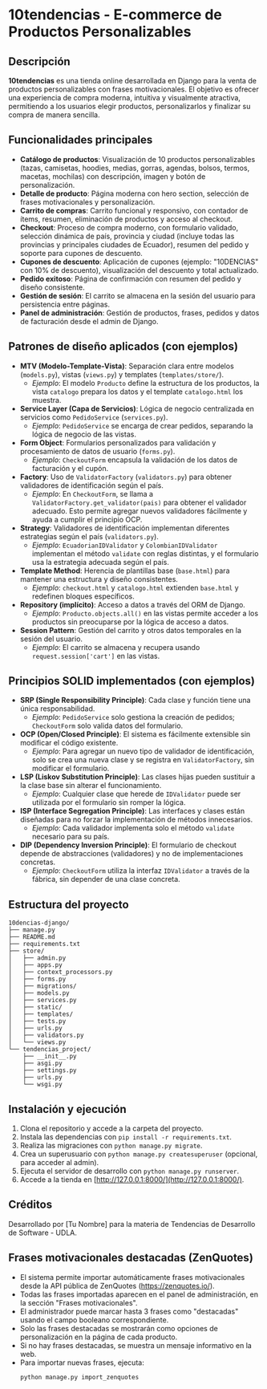 # 10tendencias - E-commerce de Productos Personalizables

## Descripción

**10tendencias** es una tienda online desarrollada en Django para la venta de productos personalizables con frases motivacionales. El objetivo es ofrecer una experiencia de compra moderna, intuitiva y visualmente atractiva, permitiendo a los usuarios elegir productos, personalizarlos y finalizar su compra de manera sencilla.

## Funcionalidades principales

- **Catálogo de productos**: Visualización de 10 productos personalizables (tazas, camisetas, hoodies, medias, gorras, agendas, bolsos, termos, macetas, mochilas) con descripción, imagen y botón de personalización.
- **Detalle de producto**: Página moderna con hero section, selección de frases motivacionales y personalización.
- **Carrito de compras**: Carrito funcional y responsivo, con contador de ítems, resumen, eliminación de productos y acceso al checkout.
- **Checkout**: Proceso de compra moderno, con formulario validado, selección dinámica de país, provincia y ciudad (incluye todas las provincias y principales ciudades de Ecuador), resumen del pedido y soporte para cupones de descuento.
- **Cupones de descuento**: Aplicación de cupones (ejemplo: "10DENCIAS" con 10% de descuento), visualización del descuento y total actualizado.
- **Pedido exitoso**: Página de confirmación con resumen del pedido y diseño consistente.
- **Gestión de sesión**: El carrito se almacena en la sesión del usuario para persistencia entre páginas.
- **Panel de administración**: Gestión de productos, frases, pedidos y datos de facturación desde el admin de Django.

## Patrones de diseño aplicados (con ejemplos)

- **MTV (Modelo-Template-Vista)**: Separación clara entre modelos (`models.py`), vistas (`views.py`) y templates (`templates/store/`).
  - *Ejemplo*: El modelo `Producto` define la estructura de los productos, la vista `catalogo` prepara los datos y el template `catalogo.html` los muestra.
- **Service Layer (Capa de Servicios)**: Lógica de negocio centralizada en servicios como `PedidoService` (`services.py`).
  - *Ejemplo*: `PedidoService` se encarga de crear pedidos, separando la lógica de negocio de las vistas.
- **Form Object**: Formularios personalizados para validación y procesamiento de datos de usuario (`forms.py`).
  - *Ejemplo*: `CheckoutForm` encapsula la validación de los datos de facturación y el cupón.
- **Factory**: Uso de `ValidatorFactory` (`validators.py`) para obtener validadores de identificación según el país.
  - *Ejemplo*: En `CheckoutForm`, se llama a `ValidatorFactory.get_validator(pais)` para obtener el validador adecuado. Esto permite agregar nuevos validadores fácilmente y ayuda a cumplir el principio OCP.
- **Strategy**: Validadores de identificación implementan diferentes estrategias según el país (`validators.py`).
  - *Ejemplo*: `EcuadorianIDValidator` y `ColombianIDValidator` implementan el método `validate` con reglas distintas, y el formulario usa la estrategia adecuada según el país.
- **Template Method**: Herencia de plantillas base (`base.html`) para mantener una estructura y diseño consistentes.
  - *Ejemplo*: `checkout.html` y `catalogo.html` extienden `base.html` y redefinen bloques específicos.
- **Repository (implícito)**: Acceso a datos a través del ORM de Django.
  - *Ejemplo*: `Producto.objects.all()` en las vistas permite acceder a los productos sin preocuparse por la lógica de acceso a datos.
- **Session Pattern**: Gestión del carrito y otros datos temporales en la sesión del usuario.
  - *Ejemplo*: El carrito se almacena y recupera usando `request.session['cart']` en las vistas.

## Principios SOLID implementados (con ejemplos)

- **SRP (Single Responsibility Principle)**: Cada clase y función tiene una única responsabilidad.
  - *Ejemplo*: `PedidoService` solo gestiona la creación de pedidos; `CheckoutForm` solo valida datos del formulario.
- **OCP (Open/Closed Principle)**: El sistema es fácilmente extensible sin modificar el código existente.
  - *Ejemplo*: Para agregar un nuevo tipo de validador de identificación, solo se crea una nueva clase y se registra en `ValidatorFactory`, sin modificar el formulario.
- **LSP (Liskov Substitution Principle)**: Las clases hijas pueden sustituir a la clase base sin alterar el funcionamiento.
  - *Ejemplo*: Cualquier clase que herede de `IDValidator` puede ser utilizada por el formulario sin romper la lógica.
- **ISP (Interface Segregation Principle)**: Las interfaces y clases están diseñadas para no forzar la implementación de métodos innecesarios.
  - *Ejemplo*: Cada validador implementa solo el método `validate` necesario para su país.
- **DIP (Dependency Inversion Principle)**: El formulario de checkout depende de abstracciones (validadores) y no de implementaciones concretas.
  - *Ejemplo*: `CheckoutForm` utiliza la interfaz `IDValidator` a través de la fábrica, sin depender de una clase concreta.

## Estructura del proyecto

```
10dencias-django/
├── manage.py
├── README.md
├── requirements.txt
├── store/
│   ├── admin.py
│   ├── apps.py
│   ├── context_processors.py
│   ├── forms.py
│   ├── migrations/
│   ├── models.py
│   ├── services.py
│   ├── static/
│   ├── templates/
│   ├── tests.py
│   ├── urls.py
│   ├── validators.py
│   └── views.py
└── tendencias_project/
    ├── __init__.py
    ├── asgi.py
    ├── settings.py
    ├── urls.py
    └── wsgi.py
```

## Instalación y ejecución

1. Clona el repositorio y accede a la carpeta del proyecto.
2. Instala las dependencias con `pip install -r requirements.txt`.
3. Realiza las migraciones con `python manage.py migrate`.
4. Crea un superusuario con `python manage.py createsuperuser` (opcional, para acceder al admin).
5. Ejecuta el servidor de desarrollo con `python manage.py runserver`.
6. Accede a la tienda en [http://127.0.0.1:8000/](http://127.0.0.1:8000/).

## Créditos

Desarrollado por [Tu Nombre] para la materia de Tendencias de Desarrollo de Software - UDLA.

## Frases motivacionales destacadas (ZenQuotes)

- El sistema permite importar automáticamente frases motivacionales desde la API pública de ZenQuotes (https://zenquotes.io/).
- Todas las frases importadas aparecen en el panel de administración, en la sección "Frases motivacionales".
- El administrador puede marcar hasta 3 frases como "destacadas" usando el campo booleano correspondiente.
- Solo las frases destacadas se mostrarán como opciones de personalización en la página de cada producto.
- Si no hay frases destacadas, se muestra un mensaje informativo en la web.
- Para importar nuevas frases, ejecuta:
  ```bash
  python manage.py import_zenquotes
  ```

